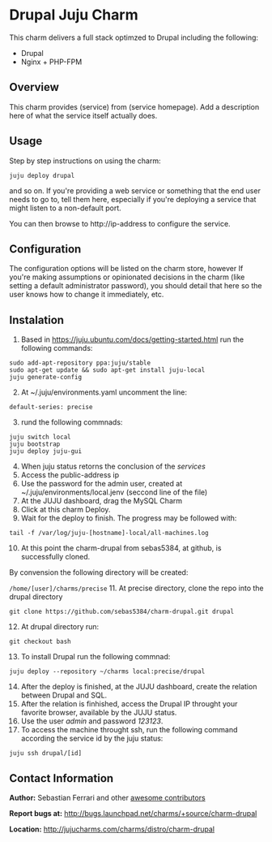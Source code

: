 # Drupal Juju Charm

This charm delivers a full stack optimzed to Drupal including the following:

- Drupal
- Nginx + PHP-FPM


## Overview

This charm provides (service) from (service homepage). Add a description here of what the service itself actually does.


## Usage


Step by step instructions on using the charm:

    juju deploy drupal

and so on. If you're providing a web service or something that the end user needs to go to, tell them here, especially if you're deploying a service that might listen to a non-default port.

You can then browse to http://ip-address to configure the service.

## Configuration

The configuration options will be listed on the charm store, however If you're making assumptions or opinionated decisions in the charm (like setting a default administrator password), you should detail that here so the user knows how to change it immediately, etc.


## Instalation

1. Based in https://juju.ubuntu.com/docs/getting-started.html run the following commands:

  ```
  sudo add-apt-repository ppa:juju/stable
  sudo apt-get update && sudo apt-get install juju-local
  juju generate-config
  ```

2. At ~/.juju/environments.yaml uncomment the line:

  `default-series: precise`

3. rund the following commnads:

  ```
  juju switch local
  juju bootstrap
  juju deploy juju-gui
  ```

4. When juju status retorns the conclusion of the *services*
5. Access the public-address ip
6. Use the password for the admin user, created at ~/.juju/environments/local.jenv (seccond line of the file)
7. At the JUJU dashboard, drag the MySQL Charm
8. Click at this charm Deploy.
9. Wait for the deploy to finish. The progress may be followed with:

  `tail -f /var/log/juju-[hostname]-local/all-machines.log`

10. At this point the charm-drupal from sebas5384, at github, is successfully cloned.

  By convension the following directory will be created:

  `/home/[user]/charms/precise`
11. At precise directory, clone the repo into the drupal directory

  `git clone https://github.com/sebas5384/charm-drupal.git drupal`

12. At drupal directory run:

  `git checkout bash`

13. To install Drupal run the following commnad:

  `juju deploy --repository ~/charms local:precise/drupal`

14. After the deploy is finished, at the JUJU dashboard, create the relation between Drupal and SQL.
25. After the relation is finhished, access the Drupal IP throught your favorite browser, available by the JUJU status.
16. Use the user *admin* and password *123123*.
17. To access the machine throught ssh, run the following command according the service id by the juju status:

  `juju ssh drupal/[id]`

## Contact Information

**Author:** Sebastian Ferrari and other [awesome contributors](https://github.com/sebas5384/charm-drupal/graphs/contributors)

**Report bugs at:** http://bugs.launchpad.net/charms/+source/charm-drupal

**Location:** http://jujucharms.com/charms/distro/charm-drupal
